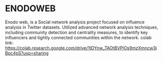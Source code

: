 # ENODOWEB
Enodo web, is a Social network analysis project focused on influence analysis in Twitter datasets.
Utilized advanced network analysis techniques, including community detection and centrality measures, to identify key influencers and tightly connected communities within the network.
colab link: 
https://colab.research.google.com/drive/1tDYnw_TAOtBVPlOs9mzXmncw3iBpc4pS?usp=sharing
